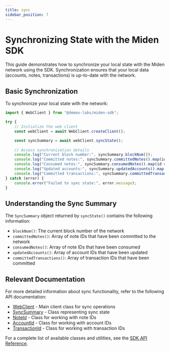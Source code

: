 ```yaml
---
title: sync
sidebar_position: 7
---
```


# Synchronizing State with the Miden SDK

This guide demonstrates how to synchronize your local state with the Miden network using the SDK. Synchronization ensures that your local data (accounts, notes, transactions) is up-to-date with the network.

## Basic Synchronization

To synchronize your local state with the network:

```typescript
import { WebClient } from "@demox-labs/miden-sdk";

try {
    // Initialize the web client
    const webClient = await WebClient.createClient();

    const syncSummary = await webClient.syncState();
    
    // Access synchronization details
    console.log("Current block number:", syncSummary.blockNum());
    console.log("Committed notes:", syncSummary.committedNotes().map(id => id.toString()));
    console.log("Consumed notes:", syncSummary.consumedNotes().map(id => id.toString()));
    console.log("Updated accounts:", syncSummary.updatedAccounts().map(id => id.toString()));
    console.log("Committed transactions:", syncSummary.committedTransactions().map(id => id.toString()));
} catch (error) {
    console.error("Failed to sync state:", error.message);
}
```

## Understanding the Sync Summary

The `SyncSummary` object returned by `syncState()` contains the following information:

- `blockNum()`: The current block number of the network
- `committedNotes()`: Array of note IDs that have been committed to the network
- `consumedNotes()`: Array of note IDs that have been consumed
- `updatedAccounts()`: Array of account IDs that have been updated
- `committedTransactions()`: Array of transaction IDs that have been committed

## Relevant Documentation

For more detailed information about sync functionality, refer to the following API documentation:

- [WebClient](../api/classes/WebClient) - Main client class for sync operations
- [SyncSummary](../api/classes/SyncSummary) - Class representing sync state
- [NoteId](../api/classes/NoteId) - Class for working with note IDs
- [AccountId](../api/classes/AccountId) - Class for working with account IDs
- [TransactionId](../api/classes/TransactionId) - Class for working with transaction IDs

For a complete list of available classes and utilities, see the [SDK API Reference](../api/index). 
